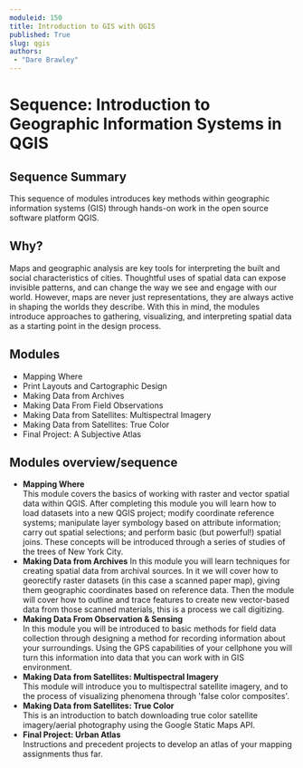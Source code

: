```yaml
---
moduleid: 150
title: Introduction to GIS with QGIS
published: True
slug: qgis
authors:
 - "Dare Brawley"
---
```


# Sequence: Introduction to Geographic Information Systems in QGIS

## Sequence Summary

This sequence of modules introduces key methods within geographic information systems (GIS) through hands-on work in the open source software platform QGIS.  

## Why?

Maps and geographic analysis are key tools for interpreting the built and social characteristics of cities. Thoughtful uses of spatial data can expose invisible patterns, and can change the way we see and engage with our world. However, maps are never just representations, they are always active in shaping the worlds they describe. With this in mind, the modules introduce approaches to gathering, visualizing, and interpreting spatial data as a starting point in the design process.

## Modules

- Mapping Where
- Print Layouts and Cartographic Design
- Making Data from Archives
- Making Data From Field Observations
- Making Data from Satellites: Multispectral Imagery
- Making Data from Satellites: True Color
- Final Project: A Subjective Atlas


## Modules overview/sequence

- **Mapping Where**  
    This module covers the basics of working with raster and vector spatial data within QGIS. After completing this module you will learn how to load datasets into a new QGIS project; modify coordinate reference systems; manipulate layer symbology based on attribute information; carry out spatial selections; and perform basic (but powerful!) spatial joins.
    These concepts will be introduced through a series of studies of the trees of New York City.  
- **Making Data from Archives** 
    In this module you will learn techniques for creating spatial data from archival sources. In it we will cover how to georectify raster datasets (in this case a scanned paper map), giving them geographic coordinates based on reference data. Then the module will cover how to outline and trace features to create new vector-based data from those scanned materials, this is a process we call digitizing.  
- **Making Data From Observation & Sensing**  
    In this module you will be introduced to basic methods for field data collection through designing a method for recording information about your surroundings. Using the GPS capabilities of your cellphone you will turn this information into data that you can work with in GIS environment.  
- **Making Data from Satellites: Multispectral Imagery**  
    This module will introduce you to multispectral satellite imagery, and to the process of visualizing phenomena through 'false color composites'.  
- **Making Data from Satellites: True Color**  
    This is an introduction to batch downloading true color satellite imagery/aerial photography using the Google Static Maps API.  
- **Final Project: Urban Atlas**  
    Instructions and precedent projects to develop an atlas of your mapping assignments thus far.
